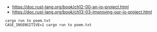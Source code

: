 * https://doc.rust-lang.org/book/ch12-00-an-io-project.html
* https://doc.rust-lang.org/book/ch13-03-improving-our-io-project.html

```shell
cargo run to poem.txt
CASE_INSENSITIVE=1 cargo run to poem.txt
```
